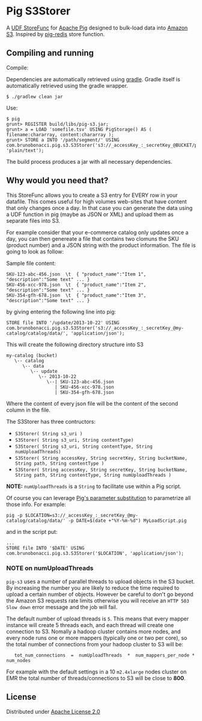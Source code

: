 # Pig S3Storer

A [UDF StoreFunc](http://pig.apache.org/docs/r0.8.0/udf.html#Store+Functions) for [Apache Pig](http://pig.apache.org/) designed to bulk-load data into [Amazon S3](http://aws.amazon.com/s3/). Inspired by [pig-redis](https://github.com/mattb/pig-redis) store function.

## Compiling and running

Compile:

Dependencies are automatically retrieved using [gradle](http://www.gradle.org/). Gradle itself is automatically retrieved using the gradle wrapper.

    $ ./gradlew clean jar

Use:

    $ pig
    grunt> REGISTER build/libs/pig-s3.jar;
    grunt> a = LOAD 'somefile.tsv' USING PigStorage() AS ( filename:chararray, content:chararray );
    grunt> STORE a INTO '/path/segment/' USING com.brunobonacci.pig.s3.S3Storer('s3://_accessKey_:_secretKey_@BUCKET/prefix/for/data/', 'plain/text');

The build process produces a jar with all necessary dependencies.

## Why would you need that?

This StoreFunc allows you to create a S3 entry for EVERY row in your datafile.
This comes useful for high volumes web-sites that have content that only changes once a day.
In that case you can generate the data using a UDF function in pig (maybe as JSON or XML)
and upload them as separate files into S3.

For example consider that your e-commerce catalog only updates once a day, you can then genereate a file
that contains two clomuns the SKU (product number) and a JSON string with the product information.
The file is going to look as follow:

Sample file content:
```
SKU-123-abc-456.json  \t  { "product_name":"Item 1", "description":"Some text" ... }
SKU-456-xcc-978.json  \t  { "product_name":"Item 2", "description":"Some text" ... }
SKU-354-gfh-678.json  \t  { "product_name":"Item 3", "description":"Some text" ... }
```

by giving entering the following line into pig:
```
STORE file INTO '/update/2013-10-22' USING com.brunobonacci.pig.s3.S3Storer('s3://_accessKey_:_secretKey_@my-catalog/catalog/data/', 'application/json');
```
This will create the following directory structure into S3

```
my-catalog (bucket)
   \-- catalog
      \-- data
         \-- update
            \-- 2013-10-22
               \--| SKU-123-abc-456.json
                  | SKU-456-xcc-978.json
                  | SKU-354-gfh-678.json

```

Where the content of every json file will be the content of the second column in the file.

The S3Storer has three contructors:

  - `S3Storer( String s3_uri )`
  - `S3Storer( String s3_uri, String contentType)`
  - `S3Storer( String s3_uri, String contentType, String numUploadThreads)`
  - `S3Storer( String accessKey, String secretKey, String bucketName, String path, String contentType )`
  - `S3Storer( String accessKey, String secretKey, String bucketName, String path, String contentType, String numUploadThreads )`

**NOTE:** `numUploadThreads` is a `String` to facilitate use within a Pig script.

Of course you can leverage [Pig's parameter substitution](http://wiki.apache.org/pig/ParameterSubstitution) to parametrize all those info. For example:

```
pig -p $LOCATION=s3://_accessKey_:_secretKey_@my-catalog/catalog/data/' -p DATE=$(date +"%Y-%m-%d") MyLoadScript.pig
```
and in the script put:
```
...
STORE file INTO '$DATE' USING com.brunobonacci.pig.s3.S3Storer('$LOCATION', 'application/json');
```

### NOTE on numUploadThreads

`pig-s3` uses a number of parallel threads to upload objects in the S3 bucket. By increasing the number
you are likely to reduce the time required to upload a certain number of objects. However be careful
to don't go beyond the Amazon S3 requests rate limits otherwise you will receive an `HTTP 503 Slow down`
error message and the job will fail.

The default number of upload threads is `5`. This means that every mapper instance will create 5 threads each,
and each thread will create one connection to S3. Nomally a hadoop cluster contains more nodes, and every node
runs one or more mappers (typically one or two per core), so the total number of connections from your hadoop cluster
to S3 will be:

```
   tot_num_connections  =  numUploadThreads  *  num_mappers_per_node * num_nodes
```

For example with the default settings in a 10 `m2.4xlarge` nodes cluster on EMR the total number of threads/connections
to S3 will be close to **800**.

## License

Distributed under [Apache License 2.0](http://www.apache.org/licenses/LICENSE-2.0.html)

